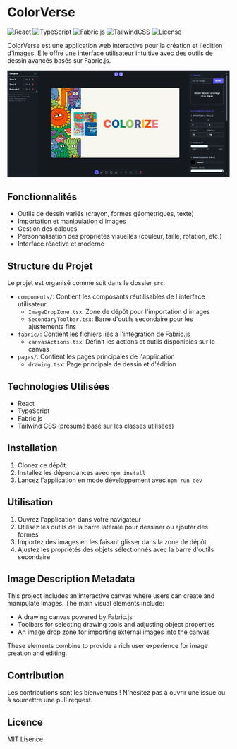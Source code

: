 # ColorVerse

![React](https://img.shields.io/badge/React-18.0.0-blue?logo=react&logoColor=white) 
![TypeScript](https://img.shields.io/badge/TypeScript-5.0-blue?logo=typescript&logoColor=white) 
![Fabric.js](https://img.shields.io/badge/Fabric.js-Canvas-orange) 
![TailwindCSS](https://img.shields.io/badge/TailwindCSS-3.0-06B6D4?logo=tailwindcss&logoColor=white) 
![License](https://img.shields.io/badge/License-MIT-green)

ColorVerse est une application web interactive pour la création et l'édition d'images. Elle offre une interface utilisateur intuitive avec des outils de dessin avancés basés sur Fabric.js.


![ColorVerse Interface](https://github.com/Nkounga42/colorize/blob/main/colorize%20screen%20shot.png)

## Fonctionnalités

- Outils de dessin variés (crayon, formes géométriques, texte)
- Importation et manipulation d'images
- Gestion des calques
- Personnalisation des propriétés visuelles (couleur, taille, rotation, etc.)
- Interface réactive et moderne

## Structure du Projet

Le projet est organisé comme suit dans le dossier `src`:

- `components/`: Contient les composants réutilisables de l'interface utilisateur
  - `ImageDropZone.tsx`: Zone de dépôt pour l'importation d'images
  - `SecondaryToolbar.tsx`: Barre d'outils secondaire pour les ajustements fins
- `fabric/`: Contient les fichiers liés à l'intégration de Fabric.js
  - `canvasActions.tsx`: Définit les actions et outils disponibles sur le canvas
- `pages/`: Contient les pages principales de l'application
  - `drawing.tsx`: Page principale de dessin et d'édition

## Technologies Utilisées

- React
- TypeScript
- Fabric.js
- Tailwind CSS (présumé basé sur les classes utilisées)

## Installation

1. Clonez ce dépôt
2. Installez les dépendances avec `npm install`
3. Lancez l'application en mode développement avec `npm run dev`

## Utilisation

1. Ouvrez l'application dans votre navigateur
2. Utilisez les outils de la barre latérale pour dessiner ou ajouter des formes
3. Importez des images en les faisant glisser dans la zone de dépôt
4. Ajustez les propriétés des objets sélectionnés avec la barre d'outils secondaire

## Image Description Metadata

This project includes an interactive canvas where users can create and manipulate images. The main visual elements include:

- A drawing canvas powered by Fabric.js
- Toolbars for selecting drawing tools and adjusting object properties
- An image drop zone for importing external images into the canvas

These elements combine to provide a rich user experience for image creation and editing.

## Contribution

Les contributions sont les bienvenues ! N'hésitez pas à ouvrir une issue ou à soumettre une pull request.

## Licence

MIT Lisence
